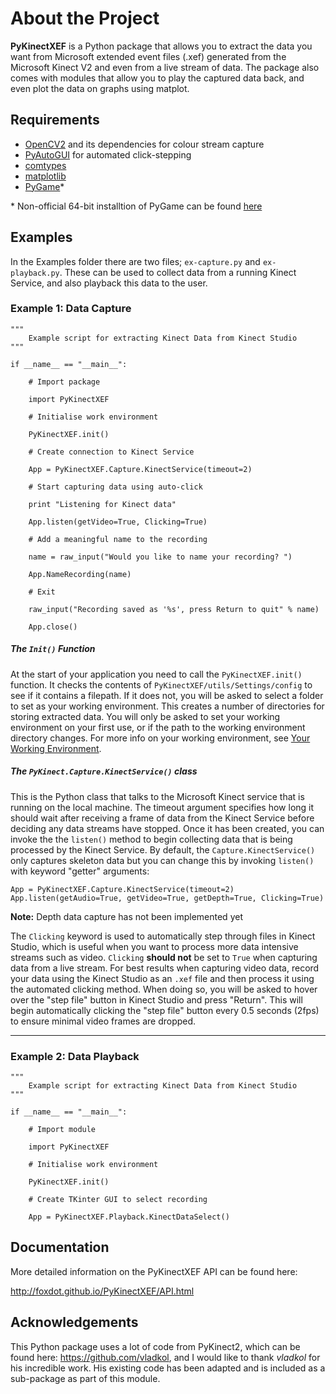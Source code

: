 About the Project
=================

**PyKinectXEF** is a Python package that allows you to extract the data you want from Microsoft extended event files (.xef) generated from the Microsoft Kinect V2 and even from a live stream of data. The package also comes with modules that allow you to play the captured data back, and even plot the data on graphs using matplot.

 
Requirements
------------

- [OpenCV2](https://opencv-python-tutroals.readthedocs.org/en/latest/py_tutorials/py_setup/py_setup_in_windows/py_setup_in_windows.html#install-opencv-python-in-windows) and its dependencies for colour stream capture
- [PyAutoGUI](https://pyautogui.readthedocs.org/en/latest/) for automated click-stepping
- [comtypes](https://pypi.python.org/pypi/comtypes)
- [matplotlib](https://pypi.python.org/pypi/matplotlib/1.5.1)
- [PyGame](http://pygame.org/hifi.html)*

\* Non-official 64-bit installtion of PyGame can be found [here](http://www.lfd.uci.edu/~gohlke/pythonlibs/#pygame)

Examples
--------

In the Examples folder there are two files; `ex-capture.py` and `ex-playback.py`. These can be used to collect data from a running Kinect Service, and also playback this data to the user.

### Example 1: Data Capture

	"""
	    Example script for extracting Kinect Data from Kinect Studio
	"""
	
	if __name__ == "__main__":
	
	    # Import package
	
	    import PyKinectXEF
	
	    # Initialise work environment
	
	    PyKinectXEF.init()
	
	    # Create connection to Kinect Service
	
	    App = PyKinectXEF.Capture.KinectService(timeout=2)
	
	    # Start capturing data using auto-click
	
	    print "Listening for Kinect data"
	    
	    App.listen(getVideo=True, Clicking=True)
	
	    # Add a meaningful name to the recording
	    
	    name = raw_input("Would you like to name your recording? ")
	
	    App.NameRecording(name)
	
	    # Exit
	
	    raw_input("Recording saved as '%s', press Return to quit" % name)
	
	    App.close()

##### The `Init()` Function 

At the start of your application you need to call the `PyKinectXEF.init()` function. It checks the contents of `PyKinectXEF/utils/Settings/config` to see if it contains a filepath. If it does not, you will be asked to select a folder to set as your working environment. This creates a number of directories for storing extracted data. You will only be asked to set  your working environment on your first use, or if the path to the working environment directory changes. For more info on your working environment, see [Your Working Environment](http://foxdot.github.io/PyKinectXEF/API.html).

##### The `PyKinect.Capture.KinectService()` class

This is the Python class that talks to the Microsoft Kinect service that is running on the local machine. The timeout argument specifies how long it should wait after receiving a frame of data from the Kinect Service before deciding any data streams have stopped. Once it has been created, you can invoke the the `listen()` method to begin collecting data that is being processed by the Kinect Service. By default, the `Capture.KinectService()` only captures skeleton data but you can change this by invoking `listen()` with keyword "getter" arguments:

	App = PyKinectXEF.Capture.KinectService(timeout=2)
	App.listen(getAudio=True, getVideo=True, getDepth=True, Clicking=True)

**Note:** Depth data capture has not been implemented yet

The `Clicking` keyword is used to automatically step through files in Kinect Studio, which is useful when you want to process more data intensive streams such as video. `Clicking` **should not** be set to `True` when capturing data from a live stream. For best results when capturing video data, record your data using the Kinect Studio as an `.xef` file and then process it using the automated clicking method. When doing so, you will be asked to hover over the "step file" button in Kinect Studio and press "Return". This will begin automatically clicking the "step file" button every 0.5 seconds (2fps) to ensure minimal video frames are dropped.  
 
---

### Example 2: Data Playback

	"""
	    Example script for extracting Kinect Data from Kinect Studio
	"""
	
	if __name__ == "__main__":
	
	    # Import module
	
	    import PyKinectXEF
	
	    # Initialise work environment
	
	    PyKinectXEF.init()
	
	    # Create TKinter GUI to select recording
	
	    App = PyKinectXEF.Playback.KinectDataSelect()



Documentation
-------------

More detailed information on the PyKinectXEF API can be found here:

http://foxdot.github.io/PyKinectXEF/API.html 

Acknowledgements
----------------

This Python package uses a lot of code from PyKinect2, which can be found here: https://github.com/vladkol, and I would like to thank *vladkol* for his incredible work. His existing code has been adapted and is included as a sub-package as part of this module.